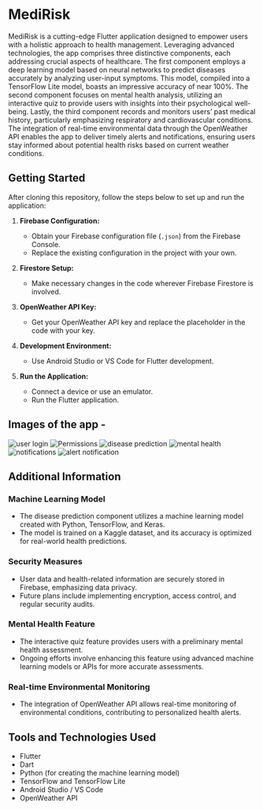 # MediRisk

MediRisk is a cutting-edge Flutter application designed to empower users with a holistic approach to health management. Leveraging advanced technologies, the app comprises three distinctive components, each addressing crucial aspects of healthcare. The first component employs a deep learning model based on neural networks to predict diseases accurately by analyzing user-input symptoms. This model, compiled into a TensorFlow Lite model, boasts an impressive accuracy of near 100%. The second component focuses on mental health analysis, utilizing an interactive quiz to provide users with insights into their psychological well-being. Lastly, the third component records and monitors users’ past medical history, particularly emphasizing respiratory and cardiovascular conditions. The integration of real-time environmental data through the OpenWeather API enables the app to deliver timely alerts and notifications, ensuring users stay informed about potential health risks based on current weather conditions.

## Getting Started

After cloning this repository, follow the steps below to set up and run the application:

1. **Firebase Configuration:**
   - Obtain your Firebase configuration file (`.json`) from the Firebase Console.
   - Replace the existing configuration in the project with your own.

2. **Firestore Setup:**
   - Make necessary changes in the code wherever Firebase Firestore is involved.

3. **OpenWeather API Key:**
   - Get your OpenWeather API key and replace the placeholder in the code with your key.

4. **Development Environment:**
   - Use Android Studio or VS Code for Flutter development.

5. **Run the Application:**
   - Connect a device or use an emulator.
   - Run the Flutter application.
  
## Images of the app - 
![user login](https://github.com/KaranKamath21/medirisk/assets/117142952/773a5cf6-967c-4b61-b8e6-592e4e29e1b7)
![Permissions](https://github.com/KaranKamath21/medirisk/assets/117142952/307e543d-5a00-418f-9904-2b5085c105f8)
![disease prediction](https://github.com/KaranKamath21/medirisk/assets/117142952/d449982f-9149-4bfc-90ea-58820458bd3e)
![mental health](https://github.com/KaranKamath21/medirisk/assets/117142952/ff63557a-1bef-4961-b717-448f8188a6a0)
![notifications](https://github.com/KaranKamath21/medirisk/assets/117142952/ba47966d-7776-48f8-9bed-c78a28ea162e)
![alert notification](https://github.com/KaranKamath21/medirisk/assets/117142952/89af7bd8-11ce-4149-907a-aaf828000d3c)




## Additional Information

### Machine Learning Model
- The disease prediction component utilizes a machine learning model created with Python, TensorFlow, and Keras.
- The model is trained on a Kaggle dataset, and its accuracy is optimized for real-world health predictions.

### Security Measures
- User data and health-related information are securely stored in Firebase, emphasizing data privacy.
- Future plans include implementing encryption, access control, and regular security audits.

### Mental Health Feature
- The interactive quiz feature provides users with a preliminary mental health assessment.
- Ongoing efforts involve enhancing this feature using advanced machine learning models or APIs for more accurate assessments.

### Real-time Environmental Monitoring
- The integration of OpenWeather API allows real-time monitoring of environmental conditions, contributing to personalized health alerts.

## Tools and Technologies Used

- Flutter
- Dart
- Python (for creating the machine learning model)
- TensorFlow and TensorFlow Lite
- Android Studio / VS Code
- OpenWeather API

